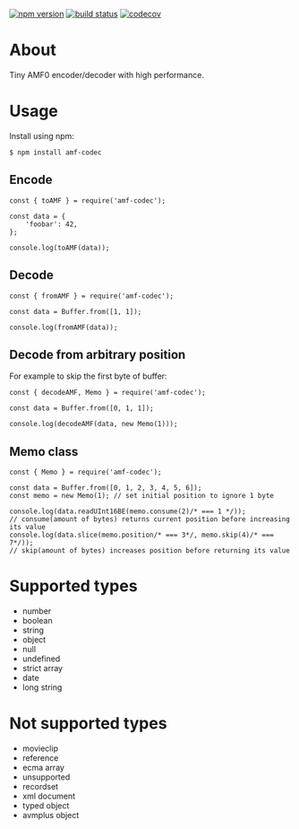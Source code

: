 [![npm version](https://img.shields.io/npm/v/amf-codec.svg?logo=npm)](https://www.npmjs.com/package/amf-codec)
[![build status](https://github.com/csimi/amf-codec/workflows/build/badge.svg)](https://github.com/csimi/amf-codec/actions)
[![codecov](https://codecov.io/gh/csimi/amf-codec/branch/master/graph/badge.svg)](https://codecov.io/gh/csimi/amf-codec)

# About

Tiny AMF0 encoder/decoder with high performance.

# Usage

Install using npm:

```
$ npm install amf-codec
```

## Encode

```
const { toAMF } = require('amf-codec');

const data = {
	'foobar': 42,
};

console.log(toAMF(data));
```

## Decode

```
const { fromAMF } = require('amf-codec');

const data = Buffer.from([1, 1]);

console.log(fromAMF(data));
```

## Decode from arbitrary position

For example to skip the first byte of buffer:

```
const { decodeAMF, Memo } = require('amf-codec');

const data = Buffer.from([0, 1, 1]);

console.log(decodeAMF(data, new Memo(1)));
```

## Memo class

```
const { Memo } = require('amf-codec');

const data = Buffer.from([0, 1, 2, 3, 4, 5, 6]);
const memo = new Memo(1); // set initial position to ignore 1 byte

console.log(data.readUInt16BE(memo.consume(2)/* === 1 */));
// consume(amount of bytes) returns current position before increasing its value
console.log(data.slice(memo.position/* === 3*/, memo.skip(4)/* === 7*/));
// skip(amount of bytes) increases position before returning its value
```

# Supported types

- number
- boolean
- string
- object
- null
- undefined
- strict array
- date
- long string

# Not supported types

- movieclip
- reference
- ecma array
- unsupported
- recordset
- xml document
- typed object
- avmplus object
